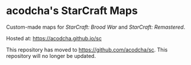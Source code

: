 # acodcha's StarCraft Maps

Custom-made maps for _StarCraft: Brood War_ and _StarCraft: Remastered_.

Hosted at: <https://acodcha.github.io/sc>

This repository has moved to <https://github.com/acodcha/sc>. This repository will no longer be updated.
